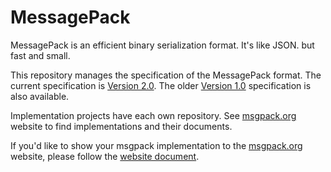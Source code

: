 MessagePack
===========

MessagePack is an efficient binary serialization format. It's like JSON. but fast and small.

This repository manages the specification of the MessagePack format.
The current specification is [Version 2.0](spec.md). The older [Version 1.0](spec-old.md) specification is also available.

Implementation projects have each own repository. See [msgpack.org](http://msgpack.org/) website to find implementations and their documents.

If you'd like to show your msgpack implementation to the [msgpack.org](http://msgpack.org/) website, please follow the [website document](https://github.com/msgpack/website).

